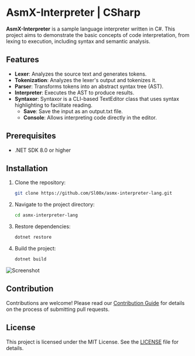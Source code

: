 # AsmX-Interpreter | CSharp

**AsmX-Interpreter** is a sample language interpreter written in C#. This project aims to demonstrate the basic concepts of code interpretation, from lexing to execution, including syntax and semantic analysis.

## Features

- **Lexer**: Analyzes the source text and generates tokens.
- **Tokenization**: Analyzes the lexer's output and tokenizes it.
- **Parser**: Transforms tokens into an abstract syntax tree (AST).
- **Interpreter**: Executes the AST to produce results.
- **Syntaxor**: Syntaxor is a CLI-based TextEditor class that uses syntax highlighting to facilitate reading.
  - **Save**: Save the input as an output.txt file.
  - **Console**: Allows interpreting code directly in the editor.

## Prerequisites

- .NET SDK 8.0 or higher

## Installation

1. Clone the repository:
    ```bash
    git clone https://github.com/Sl00x/asmx-interpreter-lang.git
    ```
2. Navigate to the project directory:
    ```bash
    cd asmx-interpreter-lang
    ```
3. Restore dependencies:
    ```bash
    dotnet restore
    ```
4. Build the project:
    ```bash
    dotnet build
    ```

![Screenshot](https://github.com/Sl00x/asmx-interpreter-lang/assets/30964327/dfe11c0e-a925-42e8-96eb-ebf140e00997)

## Contribution

Contributions are welcome! Please read our [Contribution Guide](CONTRIBUTING.md) for details on the process of submitting pull requests.

## License

This project is licensed under the MIT License. See the [LICENSE](LICENSE) file for details.
